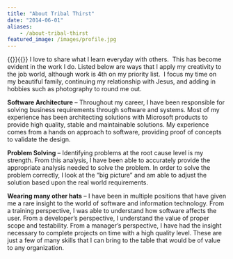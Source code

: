 ```yaml
---
title: "About Tribal Thirst"
date: "2014-06-01"
aliases:
    - /about-tribal-thirst
featured_image: /images/profile.jpg
---
```

{{<featuredimage>}}{{</featuredimage>}}
I love to share what I learn everyday with others.  This has become evident in the work I do. Listed below are ways that I apply my creativity to the job world, although work is 4th on my priority list.  I focus my time on my beautiful family, continuing my relationship with Jesus, and adding in hobbies such as photography to round me out.

**Software Architecture** – Throughout my career, I have been responsible for solving business requirements through software and systems. Most of my experience has been architecting solutions with Microsoft products to provide high quality, stable and maintainable solutions. My experience comes from a hands on approach to software, providing proof of concepts to validate the design.

**Problem Solving** – Identifying problems at the root cause level is my strength. From this analysis, I have been able to accurately provide the appropriate analysis needed to solve the problem. In order to solve the problem correctly, I look at the “big picture” and am able to adjust the solution based upon the real world requirements.

**Wearing many other hats** – I have been in multiple positions that have given me a rare insight to the world of software and information technology. From a training perspective, I was able to understand how software affects the user. From a developer’s perspective, I understand the value of proper scope and testability. From a manager’s perspective, I have had the insight necessary to complete projects on time with a high quality level. These are just a few of many skills that I can bring to the table that would be of value to any organization.
